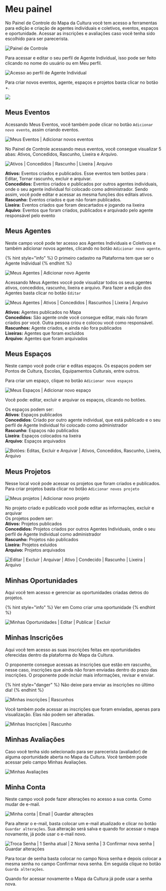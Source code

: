 # Meu painel

No Painel de Controle do Mapa da Cultura você tem acesso a ferramentas para edição e criação de agentes individuais e coletivos, eventos, espaços e oportunidade. Acessar as inscrições e avaliações caso você tenha sido escolhido para ser parecerista. 

![Painel de Controle](../.gitbook/assets/meu-painel01.png)

Para acessar e editar o seu perfil de Agente Individual, isso pode ser feito clicando no nome do usuário ou em Meu perfil.  

![Acesso ao perfil de Agente Individual](../.gitbook/assets/meu-painel02.png)

Para criar novos eventos, agente, espaços e projetos basta clicar no botão +. 

![](../.gitbook/assets/meu-painel03.png)

## Meus Eventos

Acessando Meus Eventos, você também pode clicar no botão `Adicionar novo evento`, assim criando eventos. 

![Meus Eventos \| Adicionar novos eventos](../.gitbook/assets/meu-painel04.png)

No Painel de Controle acessando meus eventos, você consegue visualizar 5 abas: Ativos, Concedidos, Rascunho, Lixeira e Arquivo.

![Ativos \| Concedidos \| Rascunho \| Lixeira \| Arquivo](../.gitbook/assets/meu-painel05.png)

**Ativos:** Eventos criados e publicados. Esse eventos tem botões para : Editar, Tornar rascunho, excluir e arquivar.  
**Concedidos:** Eventos criados e publicados por outros agentes individuais, onde o seu agente individual foi colocado como administrador. Sendo assim, você pode editar e acessar as mesma funções dos editais ativos.   
**Rascunho:** Eventos criados e que não foram publicados.  
**Lixeira:** Eventos criados que foram descartados e jogando na lixeira  
**Aquivo**: Eventos que foram criados, publicados e arquivado pelo agente responsável pelo evento

## Meus Agentes

Neste campo você pode ter acesso aos Agentes Individuais e Coletivos e também adicionar novos agentes, clicando no botão `Adicionar novo agente`. 

{% hint style="info" %}
O primeiro cadastro na Plataforma tem que ser o Agente Individual
{% endhint %}

![Meus Agentes \| Adicionar novo Agente ](../.gitbook/assets/meu-painel06.png)

Acessando Meus Agentes voccê pode visualizar todos os seus agentes ativos, concedidos, rascunho, lixeira e arquivo. Para fazer a edição dos Agentes basta clicar no botão `Editar`

![Meus Agentes \| Ativos \| Concedidos \| Rascunhos \| Lixeira \| Arquivo](../.gitbook/assets/meu-painel07.png)

**Ativos:** Agentes publicados no Mapa   
**Concedidos:** São agente onde você consegue editar, mais não foram criados por você. Outra pessoa criou e colocou você como responsável.   
**Rascunhos:** Agente criados, e ainda não fora publicados  
**Lixeiras:** Agentes que foram excluídos  
**Arquivo:** Agentes que foram arquivados

## Meus Espaços

Neste campo você pode criar e editas espaços. Os espaços podem ser Pontos de Cultura, Escolas, Equipamentos Culturais, entre outros.

Para criar um espaço, clique no botão `Adicionar novo espaços`

![Meus Espa&#xE7;os \| Adicionar novo espa&#xE7;o](../.gitbook/assets/meu-painel08.png)

Você pode: editar, excluir e arquivar os espaços, clicando no botões. 

Os espaços podem ser:   
**Ativos**: Espaços publicados  
**Concedidos**: Criado por outro agente individual, que está publicado e o seu perfil de Agente Individual foi colocado como administrador  
**Rascunho**: Espaços não publicados  
**Lixeira**: Espaços colocados na lixeira  
**Arquivo**: Espaços arquivados

![Bot&#xF5;es: Editas, Excluir e Arquivar \| Ativos, Concedidos, Rascunho, Lixeira, Arquivo](../.gitbook/assets/meu-painel09.png)

## Meus Projetos

Nesse local você pode acessar os projetos que foram criados e publicados. Para criar projetos basta clicar no botão `Adicionar novos projeto`

![Meus projetos \| Adicionar novo projeto](../.gitbook/assets/meu-painel10.png)

No projeto criado e publicado você pode editar as informações, excluir e arquivar  
Os projetos podem ser:   
**Ativos:** Projetos publicados  
**Concedidos:** Projetos criados por outros Agentes Individuais, onde o seu perfil de Agente Individual como administrador  
**Rascunho:** Projetos não publicados  
**Lixeira:** Projetos exluidos  
**Arquivo:** Projetos arquivados

![Editar \| Excluir \| Arquivar \| Ativo \| Condecido \| Rascunho \| Lixeira \| Arquivo](../.gitbook/assets/meu-painel11.png)

## Minhas Oportunidades

Aqui você tem acesso e gerenciar as oportunidades criadas detros do projetos. 

{% hint style="info" %}
Ver em Como criar uma oportunidade 
{% endhint %}

![Minhas Oportunidades \| Editar \| Publicar \| Excluir](../.gitbook/assets/meu-painel12.png)

## Minhas Inscrições

Aqui você tem acesso as suas inscrições feitas em oportunidades oferecidas dentro da plataforma do Mapa da Cultura. 

O proponente consegue acessas as inscrições que estão em rascunho, nesse caso, inscrições que ainda não foram enviadas dentro do prazo das inscrições. O proponente pode incluir mais informações, revisar e enviar.

{% hint style="danger" %}
Não deixe para enviar as inscrições no último dia! 
{% endhint %}

![Minhas inscri&#xE7;&#xF5;es \| Rascunhos](../.gitbook/assets/meu-painel14.png)

Você também pode acessar as inscrições que foram enviadas, apenas para visualização. Elas não podem ser alteradas.

![Minhas Inscri&#xE7;&#xF5;es \| Rascunho](../.gitbook/assets/meu-painel15.png)

## Minhas Avaliações

Caso você tenha sido selecionado para ser parecerista \(avaliador\) de alguma oportunidade aberta no Mapa da Cultura. Você também pode acessar pelo campo Minhas Avaliações.

![Minhas Avalia&#xE7;&#xF5;es](../.gitbook/assets/meu-painel16.png)

## Minha Conta

Neste campo você pode fazer alterações no acesso a sua conta. Como mudar de e-mail. 

![Minha conta \| Email \| Guardar altera&#xE7;&#xF5;es](../.gitbook/assets/meu-painel17.png)

Para alterar o e-mail, basta colocar um e-mail atualizado e clicar no botão `Guardar alterações`. Sua alteração será salva e quando for acessar o mapa novamente, já pode usar o e-mail novo. 

![Troca Senha \| 1 Senha atual \| 2 Nova senha \| 3 Confirmar nova senha \| Guardar altera&#xE7;&#xF5;es](../.gitbook/assets/meu-painel18.png)

Para tocar de senha basta colocar no campo Nova senha e depois colocar a mesma senha no campo Confirmar nova senha. Em seguida clique no botão `Guarda alterações`. 

Quando for acessar novamente o Mapa da Cultura já pode usar a senha nova. 

